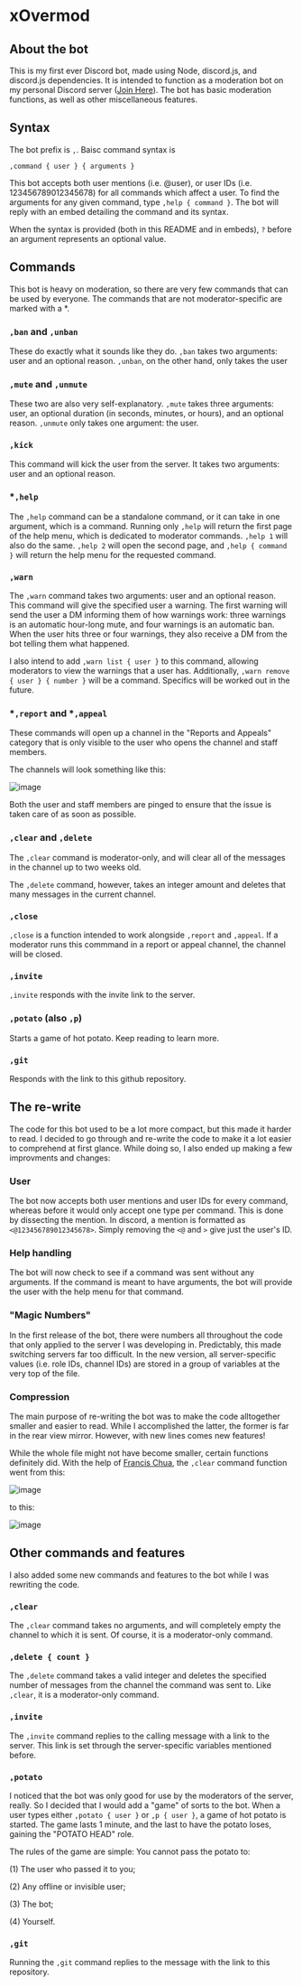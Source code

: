 # xOvermod

## About the bot

This is my first ever Discord bot, made using Node, discord.js, and discord.js dependencies. It is intended to function as a moderation bot on my personal Discord server ([Join Here](https://discord.gg/8NMyWPgNnX)). The bot has basic moderation functions, as well as other miscellaneous features.

## Syntax

The bot prefix is `,`. Baisc command syntax is

```
,command { user } { arguments }
```

This bot accepts both user mentions (i.e. @user), or user IDs (i.e. 123456789012345678) for all commands which affect a user. To find the arguments for any given command, type `,help { command }`. The bot will reply with an embed detailing the command and its syntax.

When the syntax is provided (both in this README and in embeds), `?` before an argument represents an optional value.

## Commands

This bot is heavy on moderation, so there are very few commands that can be used by everyone. The commands that are not moderator-specific are marked with a *.

### `,ban` and `,unban`

These do exactly what it sounds like they do. `,ban` takes two arguments: user and an optional reason. `,unban`, on the other hand, only takes the user

### `,mute` and `,unmute`

These two are also very self-explanatory. `,mute` takes three arguments: user, an optional duration (in seconds, minutes, or hours), and an optional reason. `,unmute` only takes one argument: the user.

### `,kick`

This command will kick the user from the server. It takes two arguments: user and an optional reason.

### *`,help`

The `,help` command can be a standalone command, or it can take in one argument, which is a command. Running only `,help` will return the first page of the help menu, which is dedicated to moderator commands. `,help 1` will also do the same. `,help 2` will open the second page, and `,help { command }` will return the help menu for the requested command.

### `,warn`

The `,warn` command takes two arguments: user and an optional reason. This command will give the specified user a warning. The first warning will send the user a DM informing them of how warnings work: three warnings is an automatic hour-long mute, and four warnings is an automatic ban. When the user hits three or four warnings, they also receive a DM from the bot telling them what happened.

I also intend to add `,warn list { user }` to this command, allowing moderators to view the warnings that a user has.
Additionally, `,warn remove { user } { number }` will be a command. Specifics will be worked out in the future.

### *`,report` and *`,appeal`

These commands will open up a channel in the "Reports and Appeals" category that is only visible to the user who opens the channel and staff members.

The channels will look something like this:

![image](https://user-images.githubusercontent.com/92178904/175566038-386ac566-0c57-4177-8169-451bdd4156c4.png)

Both the user and staff members are pinged to ensure that the issue is taken care of as soon as possible.

### `,clear` and `,delete`

The `,clear` command is moderator-only, and will clear all of the messages in the channel up to two weeks old.

The `,delete` command, however, takes an integer amount and deletes that many messages in the current channel.

### `,close`

`,close` is a function intended to work alongside `,report` and `,appeal`. If a moderator runs this commmand in a report or appeal channel, the channel will be closed.

### `,invite`

`,invite` responds with the invite link to the server.

### `,potato` (also `,p`)

Starts a game of hot potato. Keep reading to learn more.

### `,git`

Responds with the link to this github repository.

## The re-write

The code for this bot used to be a lot more compact, but this made it harder to read. I decided to go through and re-write the code to make it a lot easier to comprehend at first glance. While doing so, I also ended up making a few improvments and changes:

### User

The bot now accepts both user mentions and user IDs for every command, whereas before it would only accept one type per command. This is done by dissecting the mention. In discord, a mention is formatted as `<@123456789012345678>`. Simply removing the `<@` and `>` give just the user's ID.

### Help handling

The bot will now check to see if a command was sent without any arguments. If the command is meant to have arguments, the bot will provide the user with the help menu for that command.

### "Magic Numbers"

In the first release of the bot, there were numbers all throughout the code that only applied to the server I was developing in. Predictably, this made switching servers far too difficult. In the new version, all server-specific values (i.e. role IDs, channel IDs) are stored in a group of variables at the very top of the file.

### Compression

The main purpose of re-writing the bot was to make the code alltogether smaller and easier to read. While I accomplished the latter, the former is far in the rear view mirror. However, with new lines comes new features!

While the whole file might not have become smaller, certain functions definitely did. With the help of [Francis Chua](https://github.com/tweoss), the `,clear` command function went from this:

![image](https://user-images.githubusercontent.com/92178904/175559207-657fb0be-3e2b-4779-bb8d-40becbdc0920.png)

to this:

![image](https://user-images.githubusercontent.com/92178904/175559408-1ed2ffac-43f9-49be-9ea4-51572e506b37.png)

## Other commands and features

I also added some new commands and features to the bot while I was rewriting the code.

### `,clear`

The `,clear` command takes no arguments, and will completely empty the channel to which it is sent. Of course, it is a moderator-only command.

### `,delete { count }`

The `,delete` command takes a valid integer and deletes the specified number of messages from the channel the command was sent to. Like `,clear`, it is a moderator-only command.

### `,invite`

The `,invite` command replies to the calling message with a link to the server. This link is set through the server-specific variables mentioned before.

### `,potato`

I noticed that the bot was only good for use by the moderators of the server, really. So I decided that I would add a "game" of sorts to the bot. When a user types either `,potato { user }` or `,p { user }`, a game of hot potato is started. The game lasts 1 minute, and the last to have the potato loses, gaining the "POTATO HEAD" role.

The rules of the game are simple: 
You cannot pass the potato to:


(1) The user who passed it to you;


(2) Any offline or invisible user;


(3) The bot;


(4) Yourself.

### `,git`

Running the `,git` command replies to the message with the link to this repository.
